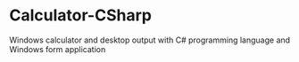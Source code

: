# Calculator-CSharp
Windows calculator and desktop output with C# programming language and Windows form application
